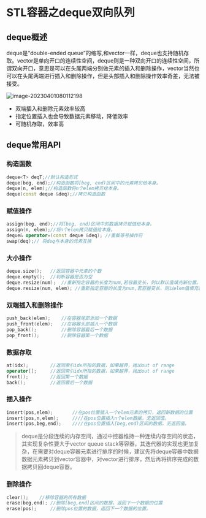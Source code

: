 # STL容器之deque双向队列

## deque概述

deque是“double-ended queue”的缩写,和vector一样，deque也支持随机存取。vector是单向开口的连续性空间，deque则是一种双向开口的连续性空间，所谓双向开口，意思是可以在头尾两端分别做元素的插入和删除操作，vector当然也可以在头尾两端进行插入和删除操作，但是头部插入和删除操作效率奇差，无法被接受。

![image-20230401080112198](https://happygoing.oss-cn-beijing.aliyuncs.com/img/image-20230401080112198.png)

- 双端插入和删除元素效率较高
- 指定位置插入也会导致数据元素移动，降低效率
- 可随机存取，效率高

## deque常用API

### 构造函数

```C++
deque<T> deqT;//默认构造形式
deque(beg, end);//构造函数将[beg, end)区间中的元素拷贝给本身。
deque(n, elem);//构造函数将n个elem拷贝给本身。
deque(const deque &deq);//拷贝构造函数
```

### 赋值操作

```C++
assign(beg, end);//将[beg, end)区间中的数据拷贝赋值给本身。
assign(n, elem);//将n个elem拷贝赋值给本身。
deque& operator=(const deque &deq); //重载等号操作符 
swap(deq);// 将deq与本身的元素互换
```

### 大小操作

```C++
deque.size();	//返回容器中元素的个数
deque.empty();	//判断容器是否为空
deque.resize(num);	//重新指定容器的长度为num,若容器变长，则以默认值填充新位置。如果容器变短，则末尾超出容器长度的元素被删除。
deque.resize(num, elem); //重新指定容器的长度为num,若容器变长，则以elem值填充新位置,如果容器变短，则末尾超出容器长度的元素被删除。
```

### 双端插入和删除操作

```C++
push_back(elem);	//在容器尾部添加一个数据
push_front(elem);	//在容器头部插入一个数据
pop_back();			//删除容器最后一个数据
pop_front();		//删除容器第一个数据
```

### 数据存取

```C++
at(idx);		//返回索引idx所指的数据，如果越界，抛出out of range
operator[];		//返回索引idx所指的数据，如果越界，抛出out of range
front();		//返回第一个数据
back();			//返回最后一个数据
```

### 插入操作

```C++
insert(pos,elem);		//在pos位置插入一个elem元素的拷贝，返回新数据的位置
insert(pos,n,elem);		////在pos位置插入n个elem数据，无返回值。
insert(pos,beg,end);	////在pos位置插入[beg,end)区间的数据，无返回值。
```

> deque是分段连续的内存空间，通过中控器维持一种连续内存空间的状态，其实现复杂性要大于vector queue stack等容器，其迭代器的实现也更加复杂，在需要对deque容器元素进行排序的时候，建议先将deque容器中数据数据元素拷贝到vector容器中，对vector进行排序，然后再将排序完成的数据拷贝回deque容器。

### 删除操作

```C++
clear();	//移除容器的所有数据
erase(beg,end);	//删除[beg,end]区间的数据，返回下一个数据的位置
erase(pos);		//删除pos位置的数据，返回下一个数据的位置。
```

